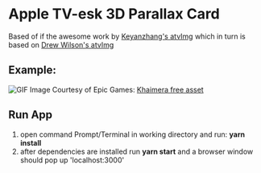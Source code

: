 # Apple TV-esk 3D Parallax Card

Based of if the awesome work by [Keyanzhang's atvImg](https://github.com/keyanzhang/react-atv-img) which in turn is based on [Drew Wilson's atvImg](https://github.com/drewwilson/atvImg)

## Example: 
![GIF](https://github.com/jansmolders86/react-3D-parallax-card/blob/master/public/images/preview.gif?raw=true)
Image Courtesy of Epic Games: [Khaimera free asset](https://www.unrealengine.com/en-US/paragon)

## Run App
1. open command Prompt/Terminal in working directory and run: __yarn install__
2. after dependencies are installed run __yarn start__ and a browser window should pop up 'localhost:3000'

